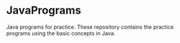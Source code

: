 # JavaPrograms
Java programs for practice.
These repository contains the practice programs using the basic concepts in Java.
